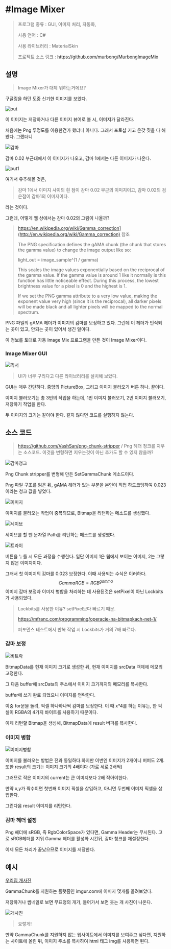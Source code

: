 # #Image Mixer

> 프로그램 종류 : GUI, 이미지 처리, 자동화, 
>
> 사용 언어 : C#
>
> 사용 라이브러리 : MaterialSkin
>
> 프로젝트 소스 링크 : https://github.com/murbong/MurbongImageMix

## 설명

> Image Mixer가 대체 뭐하는거에요?

구글링을 하던 도중 신기한 이미지를 보았다.

![out](D:\out.png)

이 이미지는 저장하거나 다른 이미지 뷰어로 볼 시, 이미지가 달라진다.

처음에는 Png 투명도를 이용한건가 했더니 아니다. 그래서 포토샵 키고 온갖 짓을 다 해봤다. 그랬더니

![감마](image/감마.PNG)

감마 0.02 부근대에서 이 이미지가 나오고, 감마 1에서는 다른 이미지가 나온다.

![out1](D:\out1.png)

여기서 유추해볼 것은, 

> 감마 1에서 이미지 사이의 흰 점이 감마 0.02 부근의 이미지이고, 감마 0.02의 검은점이 감마1의 이미지이다.

라는 것이다.

그런데, 어떻게 웹 상에서는 감마 0.02의 그림이 나올까?

> https://en.wikipedia.org/wiki/Gamma_correction](http://en.wikipedia.org/wiki/Gamma_correction) 참조
>
> The PNG specification defines the gAMA chunk (the chunk that stores the gamma value) to change the image output like so:
>
> light_out = image_sample^(1 / gamma)
>
> This scales the image values exponentially based on the reciprocal of the gamma value. If the gamma value is around 1 like it normally is this function has little noticeable effect. During this process, the lowest brightness value for a pixel is 0 and the highest is 1.
>
> If we set the PNG gamma attribute to a very low value, making the exponent value very high (since it is the reciprocal), all darker pixels will be made black and all lighter pixels will be mapped to the normal spectrum.

PNG 파일의 gAMA 헤더가 이미지의 감마를 보정하고 있다. 그런데 이 헤더가 인식되는 곳이 있고, 안되는 곳이 있어서 생긴 일이다.

이 정보를 토대로 자동 Image Mix 프로그램을 만든 것이 Image Mixer이다.



### Image Mixer GUI

![믹서](image/믹서.PNG)

> UI가 너무 구리다고 다른 라이브러리를 설치해 보았다.

GUI는 매우 간단하다. 중앙의 PictureBox, 그리고 이미지 불러오기 버튼 하나. 끝이다.

이미지 불러오기는 총 3번의 작업을 하는데, 1번 이미지 불러오기, 2번 이미지 불러오기, 저장하기 작업을 한다.

두 이미지의 크기는 같아야 한다. 같지 않다면 코드를 실행하지 않는다.

## 소스 코드

> https://github.com/VashSan/png-chunk-stripper / Png 헤더 청크를 지우는 소스코드. 이것을 변형하면 지우는것이 아닌 추가도 할 수 있지 않을까?

![감마청크](image/감마청크.PNG)

Png Chunk stripper를 변형해 만든 SetGammaChunk 메소드이다.

Png 파일 구조를 읽은 뒤, gAMA 헤더가 있는 부분을 본인이 직접 하드코딩하여 0.023이라는 청크 값을 넣었다.

![이미지](image/이미지.PNG)

이미지를 불러오는 작업이 중복되므로, Bitmap을 리턴하는 메소드를 생성했다.

![세이브](image/세이브.PNG)

세이브를 할 땐 문자열 Path를 리턴하는 메소드를 생성했다.

![트라이](image/트라이.PNG)

버튼을 누를 시 모든 과정을 수행한다. 일단 이미지 1은 웹에서 보이는 이미지, 2는 그렇지 않은 이미지이다.

그래서 첫 이미지의 감마를 0.023 보정한다. 이때 사용되는 수식은 이러하다.
$$
GammaRGB = RGB^{gamma}
$$
이미지 감마 보정과 이미지 병합을 처리하는 데 사용된것은 setPixel이 아닌 Lockbits가 사용되었다.

> Lockbits를 사용한 이유? setPixel보다 빠르기 때문.
>
> https://mfranc.com/programming/operacje-na-bitmapkach-net-1/
>
> 퍼포먼스 테스트에서 반복 작업 시  Lockbits가 거의 7배 빠르다.

### 감마 보정

![비트락](image/비트락.PNG)

BitmapData를 현재 이미지 크기로 생성한 뒤, 현재 이미지를 srcData 객체에 메모리 고정한다.

그 다음 buffer에 srcData의 주소에서 이미지 크기까지의 메모리를 복사한다.

buffer에 쓰기 완료 되었으니 이미지를 언락한다.

이중 for문을 돌려, 픽셀 하나하나씩 감마를 보정한다. 이 때 x*4를 하는 이유는, 한 픽셀이 RGBA의 4가지 바이트를 사용하기 때문이다.

이제 리턴할 Bitmap을 생성해, BitmapData에 result 버퍼를 복사한다.

### 이미지 병합

![이미지병합](image/이미지병합.PNG)

이미지를 불러오는 방법은 전과 동일하다.하지만 이번엔 이미지가 2개이니 버퍼도 2개. 또한 result의 크기는  이미지 크기의 4배이다 (가로 세로 2배씩)

그러므로 작은 이미지의 current는 큰 이미지보다 2배 작아야한다.

만약 x,y가 짝수이면 첫번째 이미지 픽셀을 삽입하고, 아니면 두번째 이미지 픽셀을 삽입한다.

그런다음 result 이미지를 리턴한다.

### 감마 헤더 설정

Png 헤더에 sRGB, 즉 RgbColorSpace가 있다면, Gamma Header는 무시된다. 고로 sRGB헤더를 지워 Gamma 헤더를 활성화 시킨뒤, 감마 청크를 재설정한다.

이제 모든 처리가 끝났으므로 이미지를 저장한다.



## 예시

[우리집 개사진](https://i.imgur.com/iQHGxVY.png)

GammaChunk를 지원하는 플랫폼인 imgur.com에 이미지 몇개를 올려보았다.

저장하거나 썸네일로 보면 무표정의 개가, 들어가서 보면 웃는 개 사진이 나온다.

![개사진](image/개사진.PNG)

> 요렇게!

만약 GammaChunk를 지원하지 않는 웹사이트에서 이미지를 보여주고 싶다면, 지원하는 사이트에 올린 뒤, 이미지 주소를 복사하여 html 태그 img를 사용하면 된다.

